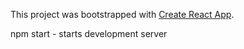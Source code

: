 This project was bootstrapped with [Create React App](https://github.com/facebook/create-react-app).

npm start - starts development server
